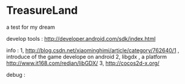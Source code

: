 TreasureLand
============

a test for my dream


develop tools :
   http://developer.android.com/sdk/index.html  


info :
1, http://blog.csdn.net/xiaominghimi/article/category/762640/1  , introduce of the game develope on android
2, libgdx , a platform 
   http://www.it168.com/redian/libGDX/
3, http://cocos2d-x.org/





debug :
        <activity
            android:name="com.example.androidtest.LoginActivity"
            android:label="@string/app_name"
            android:windowSoftInputMode="adjustResize|stateVisible" >
   		<intent-filter>
			    <action android:name="android.intent.action.MAIN"/>
			    <category android:name="android.intent.category.LAUNCHER"/>
			</intent-filter>  
		</activity>
